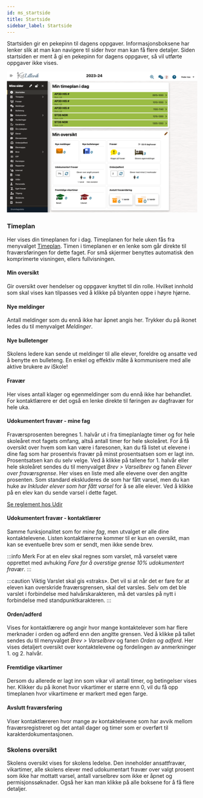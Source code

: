 ```yaml
---
id: ms_startside
title: Startside
sidebar_label: Startside
---
```


Startsiden gir en pekepinn til dagens oppgaver.  Informasjonsboksene har lenker slik at man kan navigere til sider hvor man kan få flere detaljer. Siden startsiden er ment å gi en pekepinn for dagens oppgaver, så vil utførte oppgaver ikke vises. 

![Startsiden](/img/ms_startsiden.png 'Startsiden')

### Timeplan

Her vises din timeplanen for i dag. Timeplanen for hele uken fås fra menyvalget [Timeplan](/docs/ms_timeplan).
Timen i timeplanen er en lenke som går direkte til fraværsføringen for dette faget. For små skjermer benyttes automatisk den komprimerte visningen, ellers fullvisningen.

#### Min oversikt
Gir oversikt over hendelser og oppgaver knyttet til din rolle. Hvilket innhold som skal vises kan tilpasses ved å klikke på blyanten oppe i høyre hjørne. 

#### Nye meldinger

Antall meldinger som du ennå ikke har åpnet angis her. Trykker du på ikonet ledes du til menyvalget _Meldinger_. 

#### Nye bulletenger

Skolens ledere kan sende ut meldinger til alle elever, foreldre og ansatte ved å benytte en bulleteng. En enkel og effektiv måte å kommunisere med alle aktive brukere av iSkole!

#### Fravær

Her vises antall klager og egenmeldinger som du ennå ikke har behandlet. For kontaktlærere er det også en lenke direkte til føringen av dagfravær for hele uka.

#### Udokumentert fravær - mine fag
Fraværsprosenten beregnes 1. halvår ut i fra timeplanlagte timer og for hele skoleåret mot fagets omfang, altså antall timer for hele skoleåret. For å få oversikt over hvem som kan være i faresonen, kan du få listet ut elevene i dine fag som har prosentvis fravær på minst prosentsatsen som er lagt inn. Prosentsatsen kan du selv velge. Ved å klikke på tallene for 1. halvår eller hele skoleåret sendes du til menyvalget _Brev > Varselbrev_ og fanen _Elever over fraværsgrense_. Her vises en liste med alle elevene over den angitte prosenten. Som standard ekskluderes de som har fått varsel, men du kan huke av _Inkluder elever som har fått varsel_ for å se alle elever. Ved å klikke på en elev kan du sende varsel i dette faget.

[Se reglement hos Udir](https://www.udir.no/regelverkstolkninger/opplaring/Vitnemal/fravarsgrense---udir-3-2016/)

#### Udokumentert fravær - kontaktlærer
Samme funksjonalitet som for _mine fag_, men utvalget er alle dine kontaktelevene. Listen kontaktlærerne kommer til er kun en oversikt, man kan se eventuelle brev som er sendt, men ikke sende brev.

:::info Merk
For at en elev skal regnes som varslet, må varselet være opprettet med avhuking _Fare for å overstige grense 10% udokumentert fravær_.
:::

:::caution Viktig 
Varslet skal gis «straks». Det vil si at når det er fare for at eleven kan overskride fraværsgrensen, skal det varsles. Selv om det ble varslet i forbindelse med halvårskarakteren, må det varsles på nytt i forbindelse med standpunktkarakteren.
:::

#### Orden/adferd
Vises for kontaktlærere og angir hvor mange kontaktelever som har flere merknader i orden og adferd enn den angitte grensen. Ved å klikke på tallet sendes du til menyvalget _Brev > Varselbrev_ og fanen _Orden og adferd_. Her vises detaljert oversikt over kontaktelevene og fordelingen av anmerkninger 1. og 2. halvår.

#### Fremtidige vikartimer

Dersom du allerede er lagt inn som vikar vil antall timer, og betingelser vises her. Klikker du på ikonet hvor vikartimer er større enn 0, vil du få opp timeplanen hvor vikartimene er markert med egen farge.

#### Avslutt fraværsføring 
Viser kontaktlæreren hvor mange av kontaktelevene som har avvik mellom fraværsregistreret og det antall dager og timer som er overført til karakterdokumentasjonen.

### Skolens oversikt
Skolens oversikt vises for skolens ledelse. Den inneholder ansattfravær, vikartimer, alle skolens elever med udokumentart fravær over valgt prosent som ikke har mottatt varsel, antall varselbrev som ikke er åpnet og permisjonssøknader. Også her kan man klikke på alle boksene for å få flere detaljer.